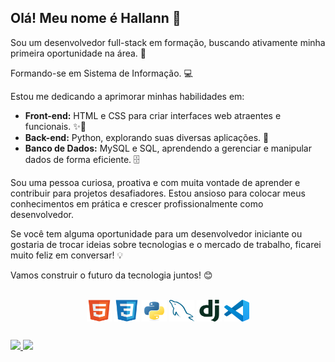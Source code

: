 ## Olá! Meu nome é Hallann 👋

Sou um desenvolvedor full-stack em formação, buscando ativamente minha primeira oportunidade na área. 🚀

Formando-se em Sistema de Informação. 💻

Estou me dedicando a aprimorar minhas habilidades em:

* **Front-end:** HTML e CSS para criar interfaces web atraentes e funcionais. ✨🎨
* **Back-end:** Python, explorando suas diversas aplicações. 🐍
* **Banco de Dados:** MySQL e SQL, aprendendo a gerenciar e manipular dados de forma eficiente. 🗄️

Sou uma pessoa curiosa, proativa e com muita vontade de aprender e contribuir para projetos desafiadores. Estou ansioso para colocar meus conhecimentos em prática e crescer profissionalmente como desenvolvedor.

Se você tem alguma oportunidade para um desenvolvedor iniciante ou gostaria de trocar ideias sobre tecnologias e o mercado de trabalho, ficarei muito feliz em conversar! 💡

Vamos construir o futuro da tecnologia juntos! 😊

<div style="text-align: center;">
  <br>
  <img align="center" alt="HTML" height="35" width="40" src="https://raw.githubusercontent.com/devicons/devicon/master/icons/html5/html5-original.svg">

  <img align="center" alt="CSS" height="35" width="40" src="https://raw.githubusercontent.com/devicons/devicon/master/icons/css3/css3-original.svg">

  <img align="center" alt="Python" height="35" width="40" src="https://raw.githubusercontent.com/devicons/devicon/master/icons/python/python-original.svg">

  <img align="center" alt="Mysql" height="35" width="40" src="https://raw.githubusercontent.com/devicons/devicon/ca28c779441053191ff11710fe24a9e6c23690d6/icons/mysql/mysql-original.svg">

  <img align="center" alt="Django" height="35" width="40" src="https://raw.githubusercontent.com/devicons/devicon/ca28c779441053191ff11710fe24a9e6c23690d6/icons/django/django-plain.svg">

  <img align="center" alt="vs-code" height="35" width="40" src="https://raw.githubusercontent.com/devicons/devicon/ca28c779441053191ff11710fe24a9e6c23690d6/icons/vscode/vscode-original.svg">
</div>


##
<div>
<a href="https://github.com/HallanBoy">
<img loading="lazy"  height="180em" src="https://github-readme-stats.vercel.app/api/top-langs/?username=HallanBoy&layout=compact&langs_count=7&theme=neon"/>
  
<img loading="lazy" height="180em" src="https://github-readme-stats.vercel.app/api?username=HallanBoy&show_icons=true&theme=neon&include_all_commits=true&count_private=true"/>
</div>

